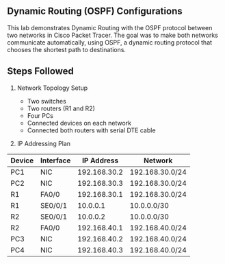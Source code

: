 ## Dynamic Routing (OSPF) Configurations
This lab demonstrates Dynamic Routing with the OSPF protocol between two networks in Cisco Packet Tracer.
The goal was to make both networks communicate automatically, using OSPF, a dynamic routing protocol that chooses the shortest path to destinations.

## Steps Followed
1. Network Topology Setup
   - Two switches
   - Two routers (R1 and R2)
   - Four PCs
   - Connected devices on each network
   - Connected both routers with serial DTE cable

2. IP Addressing Plan

| Device | Interface | IP Address | Network |
|---------|------------|-------------|----------|
| PC1 | NIC | 192.168.30.2 | 192.168.30.0/24 |
| PC2 | NIC | 192.168.30.3 | 192.168.30.0/24 |
| R1 | FA0/0 | 192.168.30.1 | 192.168.30.0/24 |
| R1 | SE0/0/1 | 10.0.0.1 | 10.0.0.0/30 |
| R2 | SE0/0/1 | 10.0.0.2 | 10.0.0.0/30 |
| R2 | FA0/0 | 192.168.40.1 | 192.168.40.0/24 |
| PC3 | NIC | 192.168.40.2 | 192.168.40.0/24 |
| PC4 | NIC | 192.168.40.3 | 192.168.40.0/24 |
